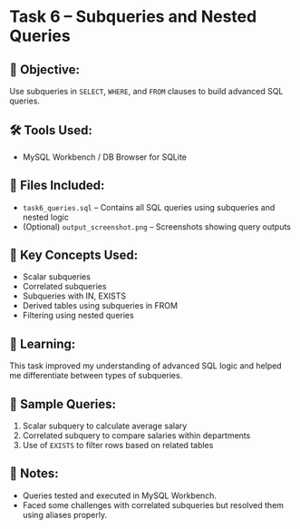 # Task 6 – Subqueries and Nested Queries

## 🎯 Objective:
Use subqueries in `SELECT`, `WHERE`, and `FROM` clauses to build advanced SQL queries.

## 🛠 Tools Used:
- MySQL Workbench / DB Browser for SQLite

## 📁 Files Included:
- `task6_queries.sql` – Contains all SQL queries using subqueries and nested logic
- (Optional) `output_screenshot.png` – Screenshots showing query outputs

## 🔑 Key Concepts Used:
- Scalar subqueries
- Correlated subqueries
- Subqueries with IN, EXISTS
- Derived tables using subqueries in FROM
- Filtering using nested queries

## 🧠 Learning:
This task improved my understanding of advanced SQL logic and helped me differentiate between types of subqueries.

## 🧩 Sample Queries:
1. Scalar subquery to calculate average salary
2. Correlated subquery to compare salaries within departments
3. Use of `EXISTS` to filter rows based on related tables

## 📝 Notes:
- Queries tested and executed in MySQL Workbench.
- Faced some challenges with correlated subqueries but resolved them using aliases properly.

